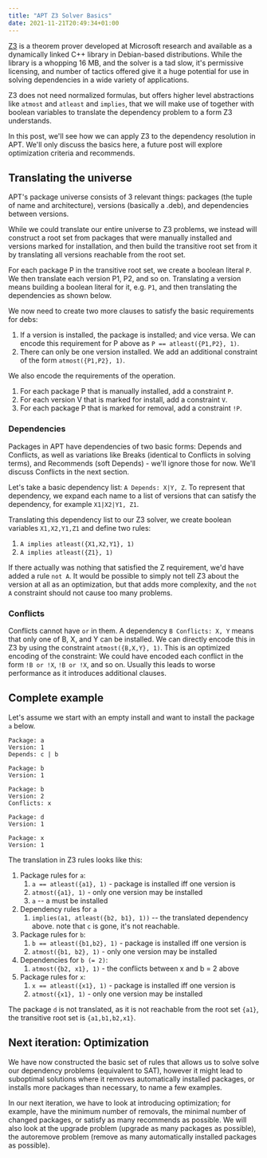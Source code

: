 ```yaml
---
title: "APT Z3 Solver Basics"
date: 2021-11-21T20:49:34+01:00
---
```


[Z3](https://github.com/Z3Prover/z3) is a theorem prover developed at Microsoft research and available as
a dynamically linked C++ library in Debian-based distributions. While the
library is a whopping 16 MB, and the solver is a tad slow, it's permissive
licensing, and number of tactics offered give it a huge potential for use
in solving dependencies in a wide variety of applications.

Z3 does not need normalized formulas, but offers higher level abstractions
like `atmost` and `atleast` and `implies`, that we will make use of together
with boolean variables to translate the dependency problem to a form Z3
understands.

In this post, we'll see how we can apply Z3 to the dependency resolution
in APT. We'll only discuss the basics here, a future post will explore
optimization criteria and recommends.

## Translating the universe

APT's package universe consists of 3 relevant things: packages (the tuple
of name and architecture), versions (basically a .deb), and dependencies
between versions.

While we could translate our entire universe to Z3 problems, we instead will
construct a root set from packages that were manually installed and versions
marked for installation, and then build the transitive root set from it by
translating all versions reachable from the root set.

For each package P in the transitive root set, we create a boolean literal `P`. We then
translate each version P1, P2, and so on. Translating a version means building
a boolean literal for it, e.g. `P1`, and then translating the dependencies as shown below.

We now need to create two more clauses to satisfy the basic requirements for debs:

1. If a version is installed, the package is installed; and vice versa. We can encode
   this requirement for P above as `P == atleast({P1,P2}, 1)`.
2. There can only be one version installed. We add an additional constraint of the
   form `atmost({P1,P2}, 1)`.

We also encode the requirements of the operation.

1. For each package P that is manually installed, add a constraint `P`.
1. For each version V that is marked for install, add a constraint `V`.
1. For each package P that is marked for removal, add a constraint `!P`.

### Dependencies

Packages in APT have dependencies of two basic forms: Depends and Conflicts,
as well as variations like Breaks (identical to Conflicts in solving terms),
and Recommends (soft Depends) - we'll ignore those for now. We'll discuss
Conflicts in the next section.

Let's take a basic dependency list: `A Depends: X|Y, Z`. To represent that
dependency, we expand each name to a list of versions that can satisfy
the dependency, for example `X1|X2|Y1, Z1`.

Translating this dependency list to our Z3 solver, we create boolean variables
`X1,X2,Y1,Z1` and define two rules:

1. `A implies atleast({X1,X2,Y1}, 1)`
2. `A implies atleast({Z1}, 1)`

If there actually was nothing that satisfied the Z requirement, we'd have added
a rule `not A`. It would be possible to simply not tell Z3 about the version at
all as an optimization, but that adds more complexity, and the `not A` constraint
should not cause too many problems.

### Conflicts

Conflicts cannot have `or` in them. A dependency `B Conflicts: X, Y` means that only
one of B, X, and Y can be installed. We can directly encode this in Z3 by using the
constraint `atmost({B,X,Y}, 1)`. This is an optimized encoding of the constraint: We
could have encoded each conflict in the form `!B or !X`, `!B or !X`, and so on. Usually
this leads to worse performance as it introduces additional clauses.

## Complete example

Let's assume we start with an empty install and want to install the package `a` below.

```
Package: a
Version: 1
Depends: c | b

Package: b
Version: 1

Package: b
Version: 2
Conflicts: x

Package: d
Version: 1

Package: x
Version: 1
```

The translation in Z3 rules looks like this:

1. Package rules for `a`:
    1. `a == atleast({a1}, 1)` - package is installed iff one version is
    1. `atmost({a1}, 1)` - only one version may be installed
    1. `a` -- a must be installed
1. Dependency rules for `a`
    1. `implies(a1, atleast({b2, b1}, 1))` -- the translated dependency above. note that `c` is gone, it's not reachable.
1. Package rules for `b`:
    1. `b == atleast({b1,b2}, 1)` - package is installed iff one version is
    1. `atmost({b1, b2}, 1)` - only one version may be installed
1. Dependencies for `b (= 2)`:
    1. `atmost({b2, x1}, 1)` - the conflicts between x and b = 2 above
1. Package rules for `x`:
    1. `x == atleast({x1}, 1)` - package is installed iff one version is
    1. `atmost({x1}, 1)` - only one version may be installed

The package `d` is not translated, as it is not reachable from the root
set `{a1}`, the transitive root set is `{a1,b1,b2,x1}`.

## Next iteration: Optimization

We have now constructed the basic set of rules that allows us to
solve solve our dependency problems (equivalent to SAT), however
it might lead to suboptimal solutions where it removes automatically
installed packages, or installs more packages than necessary, to
name a few examples.

In our next iteration, we have to look at introducing optimization;
for example, have the minimum number of removals, the minimal
number of changed packages, or satisfy as many recommends as possible.
We will also look at the upgrade problem (upgrade as many packages as
possible), the autoremove problem (remove as many automatically installed
packages as possible).
